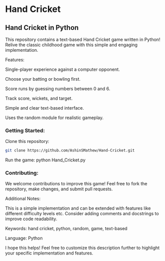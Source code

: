 # Hand Cricket
## Hand Cricket in Python
This repository contains a text-based Hand Cricket game written in Python! Relive the classic childhood game with this simple and engaging implementation.

Features:

Single-player experience against a computer opponent.

Choose your batting or bowling first.

Score runs by guessing numbers between 0 and 6.

Track score, wickets, and target.

Simple and clear text-based interface.

Uses the random module for realistic gameplay.

### Getting Started:

Clone this repository:
```bash
git clone https://github.com/AshinSMathew/Hand-Cricket.git
```
Run the game: python Hand_Cricket.py


### Contributing:

We welcome contributions to improve this game! Feel free to fork the repository, make changes, and submit pull requests.

Additional Notes:

This is a simple implementation and can be extended with features like different difficulty levels etc.
Consider adding comments and docstrings to improve code readability.

Keywords: hand cricket, python, random, game, text-based

Language: Python

I hope this helps! Feel free to customize this description further to highlight your specific implementation and features.
